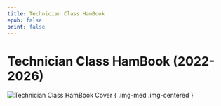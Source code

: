 ```yaml
---
title: Technician Class HamBook
epub: false
print: false
---
```


# Technician Class HamBook (2022-2026)

![Technician Class HamBook Cover](figures/coverfornow.jpg)
{ .img-med .img-centered }